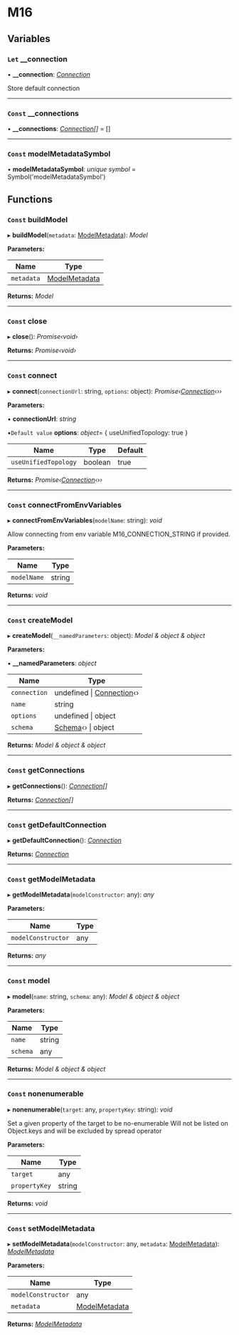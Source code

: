 # M16

## Variables

### `Let` __connection

• **__connection**: *[Connection](classes/connection.md)*

Store default connection

___

### `Const` __connections

• **__connections**: *[Connection](classes/connection.md)[]* = []

___

### `Const` modelMetadataSymbol

• **modelMetadataSymbol**: *unique symbol* = Symbol('modelMetadataSymbol')

## Functions

### `Const` buildModel

▸ **buildModel**(`metadata`: [ModelMetadata](interfaces/modelmetadata.md)): *Model*

**Parameters:**

Name | Type |
------ | ------ |
`metadata` | [ModelMetadata](interfaces/modelmetadata.md) |

**Returns:** *Model*

___

### `Const` close

▸ **close**(): *Promise‹void›*

**Returns:** *Promise‹void›*

___

### `Const` connect

▸ **connect**(`connectionUrl`: string, `options`: object): *Promise‹[Connection](classes/connection.md)‹››*

**Parameters:**

▪ **connectionUrl**: *string*

▪`Default value`  **options**: *object*= { useUnifiedTopology: true }

Name | Type | Default |
------ | ------ | ------ |
`useUnifiedTopology` | boolean | true |

**Returns:** *Promise‹[Connection](classes/connection.md)‹››*

___

### `Const` connectFromEnvVariables

▸ **connectFromEnvVariables**(`modelName`: string): *void*

Allow connecting from env variable M16_CONNECTION_STRING if provided.

**Parameters:**

Name | Type |
------ | ------ |
`modelName` | string |

**Returns:** *void*

___

### `Const` createModel

▸ **createModel**(`__namedParameters`: object): *Model & object & object*

**Parameters:**

▪ **__namedParameters**: *object*

Name | Type |
------ | ------ |
`connection` | undefined &#124; [Connection](classes/connection.md)‹› |
`name` | string |
`options` | undefined &#124; object |
`schema` | [Schema](classes/schema.md)‹› &#124; object |

**Returns:** *Model & object & object*

___

### `Const` getConnections

▸ **getConnections**(): *[Connection](classes/connection.md)[]*

**Returns:** *[Connection](classes/connection.md)[]*

___

### `Const` getDefaultConnection

▸ **getDefaultConnection**(): *[Connection](classes/connection.md)*

**Returns:** *[Connection](classes/connection.md)*

___

### `Const` getModelMetadata

▸ **getModelMetadata**(`modelConstructor`: any): *any*

**Parameters:**

Name | Type |
------ | ------ |
`modelConstructor` | any |

**Returns:** *any*

___

### `Const` model

▸ **model**(`name`: string, `schema`: any): *Model & object & object*

**Parameters:**

Name | Type |
------ | ------ |
`name` | string |
`schema` | any |

**Returns:** *Model & object & object*

___

### `Const` nonenumerable

▸ **nonenumerable**(`target`: any, `propertyKey`: string): *void*

Set a given property of the target to be no-enumerable
Will not be listed on Object.keys and will be excluded by spread operator

**Parameters:**

Name | Type |
------ | ------ |
`target` | any |
`propertyKey` | string |

**Returns:** *void*

___

### `Const` setModelMetadata

▸ **setModelMetadata**(`modelConstructor`: any, `metadata`: [ModelMetadata](interfaces/modelmetadata.md)): *[ModelMetadata](interfaces/modelmetadata.md)*

**Parameters:**

Name | Type |
------ | ------ |
`modelConstructor` | any |
`metadata` | [ModelMetadata](interfaces/modelmetadata.md) |

**Returns:** *[ModelMetadata](interfaces/modelmetadata.md)*
